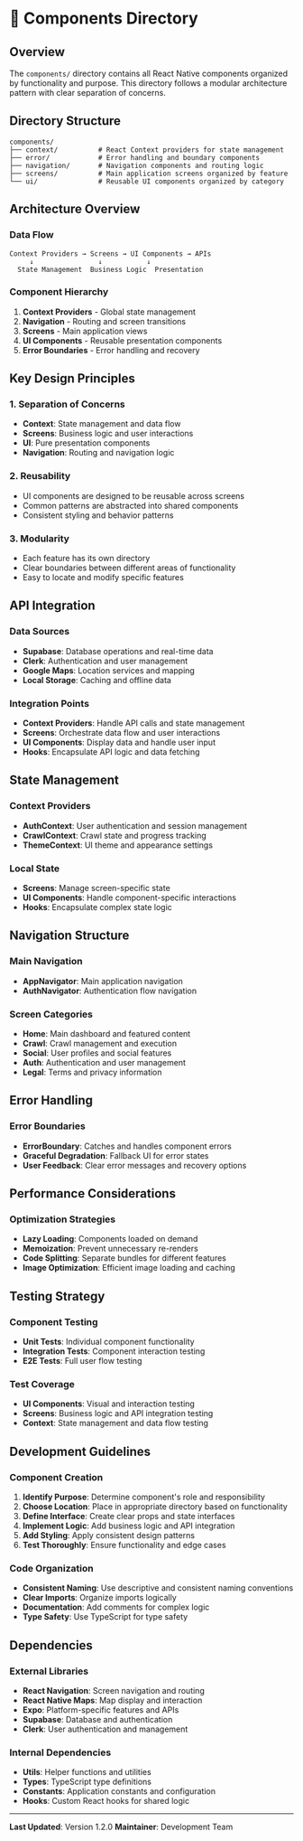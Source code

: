 # 🧩 Components Directory

## **Overview**

The `components/` directory contains all React Native components organized by functionality and purpose. This directory follows a modular architecture pattern with clear separation of concerns.

## **Directory Structure**

```
components/
├── context/          # React Context providers for state management
├── error/            # Error handling and boundary components
├── navigation/       # Navigation components and routing logic
├── screens/          # Main application screens organized by feature
└── ui/               # Reusable UI components organized by category
```

## **Architecture Overview**

### **Data Flow**
```
Context Providers → Screens → UI Components → APIs
     ↓                ↓           ↓
  State Management  Business Logic  Presentation
```

### **Component Hierarchy**
1. **Context Providers** - Global state management
2. **Navigation** - Routing and screen transitions
3. **Screens** - Main application views
4. **UI Components** - Reusable presentation components
5. **Error Boundaries** - Error handling and recovery

## **Key Design Principles**

### **1. Separation of Concerns**
- **Context**: State management and data flow
- **Screens**: Business logic and user interactions
- **UI**: Pure presentation components
- **Navigation**: Routing and navigation logic

### **2. Reusability**
- UI components are designed to be reusable across screens
- Common patterns are abstracted into shared components
- Consistent styling and behavior patterns

### **3. Modularity**
- Each feature has its own directory
- Clear boundaries between different areas of functionality
- Easy to locate and modify specific features

## **API Integration**

### **Data Sources**
- **Supabase**: Database operations and real-time data
- **Clerk**: Authentication and user management
- **Google Maps**: Location services and mapping
- **Local Storage**: Caching and offline data

### **Integration Points**
- **Context Providers**: Handle API calls and state management
- **Screens**: Orchestrate data flow and user interactions
- **UI Components**: Display data and handle user input
- **Hooks**: Encapsulate API logic and data fetching

## **State Management**

### **Context Providers**
- **AuthContext**: User authentication and session management
- **CrawlContext**: Crawl state and progress tracking
- **ThemeContext**: UI theme and appearance settings

### **Local State**
- **Screens**: Manage screen-specific state
- **UI Components**: Handle component-specific interactions
- **Hooks**: Encapsulate complex state logic

## **Navigation Structure**

### **Main Navigation**
- **AppNavigator**: Main application navigation
- **AuthNavigator**: Authentication flow navigation

### **Screen Categories**
- **Home**: Main dashboard and featured content
- **Crawl**: Crawl management and execution
- **Social**: User profiles and social features
- **Auth**: Authentication and user management
- **Legal**: Terms and privacy information

## **Error Handling**

### **Error Boundaries**
- **ErrorBoundary**: Catches and handles component errors
- **Graceful Degradation**: Fallback UI for error states
- **User Feedback**: Clear error messages and recovery options

## **Performance Considerations**

### **Optimization Strategies**
- **Lazy Loading**: Components loaded on demand
- **Memoization**: Prevent unnecessary re-renders
- **Code Splitting**: Separate bundles for different features
- **Image Optimization**: Efficient image loading and caching

## **Testing Strategy**

### **Component Testing**
- **Unit Tests**: Individual component functionality
- **Integration Tests**: Component interaction testing
- **E2E Tests**: Full user flow testing

### **Test Coverage**
- **UI Components**: Visual and interaction testing
- **Screens**: Business logic and API integration testing
- **Context**: State management and data flow testing

## **Development Guidelines**

### **Component Creation**
1. **Identify Purpose**: Determine component's role and responsibility
2. **Choose Location**: Place in appropriate directory based on functionality
3. **Define Interface**: Create clear props and state interfaces
4. **Implement Logic**: Add business logic and API integration
5. **Add Styling**: Apply consistent design patterns
6. **Test Thoroughly**: Ensure functionality and edge cases

### **Code Organization**
- **Consistent Naming**: Use descriptive and consistent naming conventions
- **Clear Imports**: Organize imports logically
- **Documentation**: Add comments for complex logic
- **Type Safety**: Use TypeScript for type safety

## **Dependencies**

### **External Libraries**
- **React Navigation**: Screen navigation and routing
- **React Native Maps**: Map display and interaction
- **Expo**: Platform-specific features and APIs
- **Supabase**: Database and authentication
- **Clerk**: User authentication and management

### **Internal Dependencies**
- **Utils**: Helper functions and utilities
- **Types**: TypeScript type definitions
- **Constants**: Application constants and configuration
- **Hooks**: Custom React hooks for shared logic

---

**Last Updated**: Version 1.2.0
**Maintainer**: Development Team 